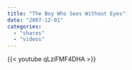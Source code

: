 ```yaml
---
title: "The Boy Who Sees Without Eyes"
date: "2007-12-01"
categories:
  - "shares"
  - "videos"
---
```


{{< youtube qLziFMF4DHA >}}
